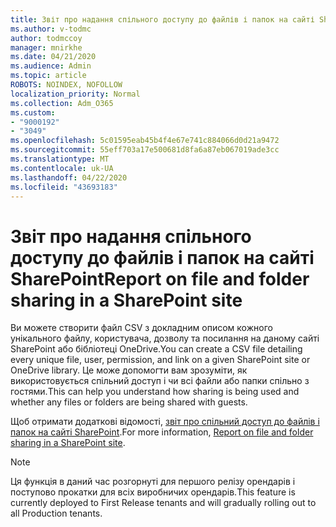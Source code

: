 ```yaml
---
title: Звіт про надання спільного доступу до файлів і папок на сайті SharePoint
ms.author: v-todmc
author: todmccoy
manager: mnirkhe
ms.date: 04/21/2020
ms.audience: Admin
ms.topic: article
ROBOTS: NOINDEX, NOFOLLOW
localization_priority: Normal
ms.collection: Adm_O365
ms.custom:
- "9000192"
- "3049"
ms.openlocfilehash: 5c01595eab45b4f4e67e741c884066d0d21a9472
ms.sourcegitcommit: 55eff703a17e500681d8fa6a87eb067019ade3cc
ms.translationtype: MT
ms.contentlocale: uk-UA
ms.lasthandoff: 04/22/2020
ms.locfileid: "43693183"
---
```

# <a name="report-on-file-and-folder-sharing-in-a-sharepoint-site"></a><span data-ttu-id="41a2b-102">Звіт про надання спільного доступу до файлів і папок на сайті SharePoint</span><span class="sxs-lookup"><span data-stu-id="41a2b-102">Report on file and folder sharing in a SharePoint site</span></span>

<span data-ttu-id="41a2b-103">Ви можете створити файл CSV з докладним описом кожного унікального файлу, користувача, дозволу та посилання на даному сайті SharePoint або бібліотеці OneDrive.</span><span class="sxs-lookup"><span data-stu-id="41a2b-103">You can create a CSV file detailing every unique file, user, permission, and link on a given SharePoint site or OneDrive library.</span></span> <span data-ttu-id="41a2b-104">Це може допомогти вам зрозуміти, як використовується спільний доступ і чи всі файли або папки спільно з гостями.</span><span class="sxs-lookup"><span data-stu-id="41a2b-104">This can help you understand how sharing is being used and whether any files or folders are being shared with guests.</span></span>

<span data-ttu-id="41a2b-105">Щоб отримати додаткові відомості, [звіт про спільний доступ до файлів і папок на сайті SharePoint](https://docs.microsoft.com/sharepoint/sharing-reports).</span><span class="sxs-lookup"><span data-stu-id="41a2b-105">For more information, [Report on file and folder sharing in a SharePoint site](https://docs.microsoft.com/sharepoint/sharing-reports).</span></span>

> [!NOTE]
> <span data-ttu-id="41a2b-106">Ця функція в даний час розгорнуті для першого релізу орендарів і поступово прокатки для всіх виробничих орендарів.</span><span class="sxs-lookup"><span data-stu-id="41a2b-106">This feature is currently deployed to First Release tenants and will gradually rolling out to all Production tenants.</span></span>